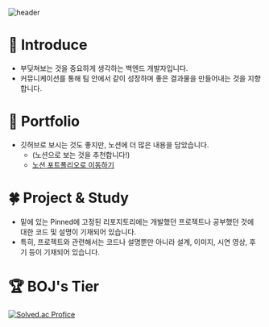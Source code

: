 ![header](https://capsule-render.vercel.app/api?type=slice&color=auto&height=200&section=header&text=IrishNoah&fontAlignY=50&desc=Junior%20Programmer&descAlignY=90&fontSize=90&fontColor=000000)

# 💬 Introduce
- 부딪쳐보는 것을 중요하게 생각하는 백엔드 개발자입니다.
- 커뮤니케이션를 통해 팀 안에서 같이 성장하며 좋은 결과물을 만들어내는 것을 지향합니다.

# 🔔 Portfolio
- 깃허브로 보시는 것도 좋지만, 노션에 더 많은 내용을 담았습니다.
  - (노션으로 보는 것을 추천합니다!)
  - [노션 포트폴리오로 이동하기](https://fir-conga-fc3.notion.site/0ab08d21f1e3490bb3eb109d554affe4?pvs=4)


# 🍀 Project & Study
- 밑에 있는 Pinned에 고정된 리포지토리에는 개발했던 프로젝트나 공부했던 것에 대한 코드 및 설명이 기재되어 있습니다.
- 특히, 프로젝트와 관련해서는 코드나 설명뿐만 아니라 설계, 이미지, 시연 영상, 후기 등이 기재되어 있습니다.

# 🏆 BOJ's Tier
[![Solved.ac Profice](http://mazassumnida.wtf/api/v2/generate_badge?boj=ckddud)](https://solved.ac/{handle})
